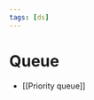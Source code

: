 ```yaml
---
tags: [ds]
---
```


# Queue

  - [[Priority queue]]

<!--
- !mark[](info) FIFO (First-In-First-Out) коллекция
-->